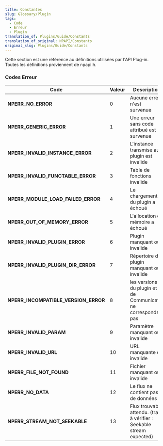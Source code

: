 ```yaml
---
title: Constantes
slug: Glossary/Plugin
tags:
  - Code
  - Erreur
  - Plugin
translation_of: Plugins/Guide/Constants
translation_of_original: NPAPI/Constants
original_slug: Plugins/Guide/Constants
---
```


Cette section est une référence au définitions utilisées par l'API Plug-in. Toutes les définitions proviennent de npapi.h.

### Codes Erreur

| Code                                 | Valeur | Description                                                          |
| ------------------------------------ | ------ | -------------------------------------------------------------------- |
| **NPERR_NO_ERROR**                   | 0      | Aucune erreur n'est survenue                                         |
| **NPERR_GENERIC_ERROR**              | 1      | Une erreur sans code attribué est survenue                           |
| **NPERR_INVALID_INSTANCE_ERROR**     | 2      | L'instance transmise au plugin est invalide                          |
| **NPERR_INVALID_FUNCTABLE_ERROR**    | 3      | Table de fonctions invalide                                          |
| **NPERR_MODULE_LOAD_FAILED_ERROR**   | 4      | Le chargement du plugin a échoué                                     |
| **NPERR_OUT_OF_MEMORY_ERROR**        | 5      | L'allocation de mémoire a échoué                                     |
| **NPERR_INVALID_PLUGIN_ERROR**       | 6      | Plugin manquant ou invalide                                          |
| **NPERR_INVALID_PLUGIN_DIR_ERROR**   | 7      | Répertoire du plugin manquant ou invalide                            |
| **NPERR_INCOMPATIBLE_VERSION_ERROR** | 8      | les versions du plugin et de Communicator ne correspondent pas      |
| **NPERR_INVALID_PARAM**              | 9      | Paramètre manquant ou invalide                                       |
| **NPERR_INVALID_URL**                | 10     | URL manquante ou invalide                                            |
| **NPERR_FILE_NOT_FOUND**             | 11     | Fichier manquant ou invalide                                         |
| **NPERR_NO_DATA**                    | 12     | Le flux ne contient pas de données                                   |
| **NPERR_STREAM_NOT_SEEKABLE**        | 13     | Flux trouvable attendu. (trad à vérifier : Seekable stream expected) |
